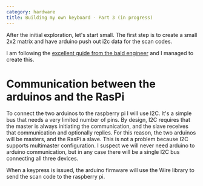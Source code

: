 ```yaml
---
category: hardware
title: Building my own keyboard - Part 3 (in progress)
---
```


After the initial exploration, let's start small. The first step is to create a small 2x2 matrix 
and have arduino push out i2c data for the scan codes.

I am following the [excellent guide from the bald engineer](https://www.baldengineer.com/arduino-keyboard-matrix-tutorial.html)
and I managed to create this.

# Communication between the arduinos and the RasPi

To connect the two arduinos to the raspberry pi I will use I2C. It's a simple
bus that needs a very limited number of pins. By design, I2C requires that the
master is always initiating the communication, and the slave receives that
communication and optionally replies. For this reason, the two arduinos will be
masters, and the RasPi a slave.  This is not a problem because I2C supports
multimaster configuration. I suspect we will never need arduino to arduino
communication, but in any case there will be a single I2C bus connecting all
three devices.

When a keypress is issued, the arduino firmware will use the Wire library to
send the scan code to the raspberry pi.
